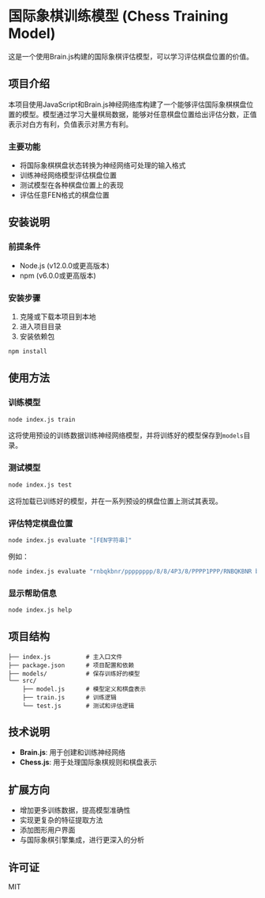 # 国际象棋训练模型 (Chess Training Model)

这是一个使用Brain.js构建的国际象棋评估模型，可以学习评估棋盘位置的价值。

## 项目介绍

本项目使用JavaScript和Brain.js神经网络库构建了一个能够评估国际象棋棋盘位置的模型。模型通过学习大量棋局数据，能够对任意棋盘位置给出评估分数，正值表示对白方有利，负值表示对黑方有利。

### 主要功能

- 将国际象棋棋盘状态转换为神经网络可处理的输入格式
- 训练神经网络模型评估棋盘位置
- 测试模型在各种棋盘位置上的表现
- 评估任意FEN格式的棋盘位置

## 安装说明

### 前提条件

- Node.js (v12.0.0或更高版本)
- npm (v6.0.0或更高版本)

### 安装步骤

1. 克隆或下载本项目到本地
2. 进入项目目录
3. 安装依赖包

```bash
npm install
```

## 使用方法

### 训练模型

```bash
node index.js train
```

这将使用预设的训练数据训练神经网络模型，并将训练好的模型保存到`models`目录。

### 测试模型

```bash
node index.js test
```

这将加载已训练好的模型，并在一系列预设的棋盘位置上测试其表现。

### 评估特定棋盘位置

```bash
node index.js evaluate "[FEN字符串]"
```

例如：

```bash
node index.js evaluate "rnbqkbnr/pppppppp/8/8/4P3/8/PPPP1PPP/RNBQKBNR b KQkq e3 0 1"
```

### 显示帮助信息

```bash
node index.js help
```

## 项目结构

```
├── index.js          # 主入口文件
├── package.json      # 项目配置和依赖
├── models/           # 保存训练好的模型
└── src/
    ├── model.js      # 模型定义和棋盘表示
    ├── train.js      # 训练逻辑
    └── test.js       # 测试和评估逻辑
```

## 技术说明

- **Brain.js**: 用于创建和训练神经网络
- **Chess.js**: 用于处理国际象棋规则和棋盘表示

## 扩展方向

- 增加更多训练数据，提高模型准确性
- 实现更复杂的特征提取方法
- 添加图形用户界面
- 与国际象棋引擎集成，进行更深入的分析

## 许可证

MIT